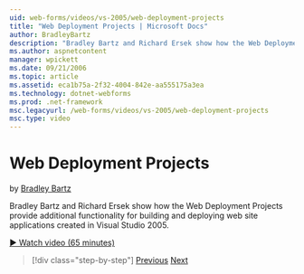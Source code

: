 ```yaml
---
uid: web-forms/videos/vs-2005/web-deployment-projects
title: "Web Deployment Projects | Microsoft Docs"
author: BradleyBartz
description: "Bradley Bartz and Richard Ersek show how the Web Deployment Projects provide additional functionality for building and deploying web site applications create..."
ms.author: aspnetcontent
manager: wpickett
ms.date: 09/21/2006
ms.topic: article
ms.assetid: eca1b75a-2f32-4004-842e-aa555175a3ea
ms.technology: dotnet-webforms
ms.prod: .net-framework
msc.legacyurl: /web-forms/videos/vs-2005/web-deployment-projects
msc.type: video
---
```

Web Deployment Projects
====================
by [Bradley Bartz](https://github.com/BradleyBartz)

Bradley Bartz and Richard Ersek show how the Web Deployment Projects provide additional functionality for building and deploying web site applications created in Visual Studio 2005.

[&#9654; Watch video (65 minutes)](https://channel9.msdn.com/Blogs/ASP-NET-Site-Videos/web-deployment-projects)

>[!div class="step-by-step"]
[Previous](how-do-i-enable-code-coverage-and-profiling-in-production-applications.md)
[Next](web-application-projects-web-deployment-projects.md)